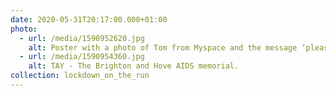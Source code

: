 ```yaml
---
date: 2020-05-31T20:17:00.000+01:00
photo:
  - url: /media/1590952620.jpg
    alt: Poster with a photo of Tom from Myspace and the message ‘please respect my space, stay two meters apart’.
  - url: /media/1590954360.jpg
    alt: TAY - The Brighton and Hove AIDS memorial.
collection: lockdown_on_the_run
---
```


